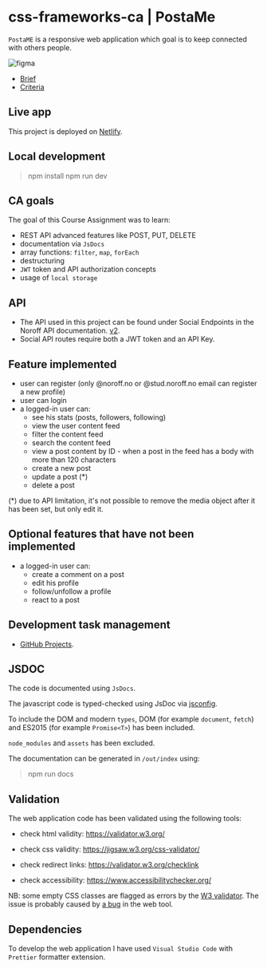 # css-frameworks-ca | PostaMe

`PostaME` is a responsive web application which goal is to keep connected with others people.

![figma](https://github.com/FP22FD/css-frameworks-ca/assets/112474910/f04e6456-9af3-435d-a9a4-f6fbad42f1e8)

- [Brief](docs/css-frameworks-brief.pdf)
- [Criteria](docs/css-frameworks-criteria.pdf)

## Live app

This project is deployed on [Netlify](https://js2--postame.netlify.app/).

## Local development

> npm install
> npm run dev

## CA goals

The goal of this Course Assignment was to learn:

- REST API advanced features like POST, PUT, DELETE
- documentation via `JsDocs`
- array functions: `filter`, `map`, `forEach`
- destructuring
- `JWT` token and API authorization concepts
- usage of `local storage`

## API

- The API used in this project can be found under Social Endpoints in the Noroff API documentation. [v2](https://docs.noroff.dev/docs/v2).
- Social API routes require both a JWT token and an API Key.

## Feature implemented

- user can register (only @noroff.no or @stud.noroff.no email can register a new profile)
- user can login
- a logged-in user can:
  - see his stats (posts, followers, following)
  - view the user content feed
  - filter the content feed
  - search the content feed
  - view a post content by ID - when a post in the feed has a body with more than 120 characters
  - create a new post
  - update a post (\*)
  - delete a post

(\*) due to API limitation, it's not possible to remove the media object after it has been set, but only edit it.

## Optional features that have not been implemented

- a logged-in user can:
  - create a comment on a post
  - edit his profile
  - follow/unfollow a profile
  - react to a post

## Development task management

- [GitHub Projects](https://github.com/users/FP22FD/projects/3).

<!-- - Describe any prerequisites, libraries, OS version, etc., needed before installing the program.
- ex. Windows 10 -->

## JSDOC

The code is documented using `JsDocs`.

The javascript code is typed-checked using JsDoc via [jsconfig](https://code.visualstudio.com/docs/languages/jsconfig).

To include the DOM and modern `types`, DOM (for example `document`, `fetch`) and ES2015 (for example `Promise<T>`) has been included.

`node_modules` and `assets` has been excluded.

The documentation can be generated in `/out/index` using:

> npm run docs

## Validation

The web application code has been validated using the following tools:

- check html validity: <https://validator.w3.org/>

- check css validity: <https://jigsaw.w3.org/css-validator/>

- check redirect links: <https://validator.w3.org/checklink>

- check accessibility: <https://www.accessibilitychecker.org/>

NB: some empty CSS classes are flagged as errors by the [W3 validator](http://validator.w3.org).
The issue is probably caused by [a bug](https://github.com/twbs/bootstrap/issues/36508) in the web tool.

## Dependencies

To develop the web application I have used `Visual Studio Code` with `Prettier` formatter extension.
